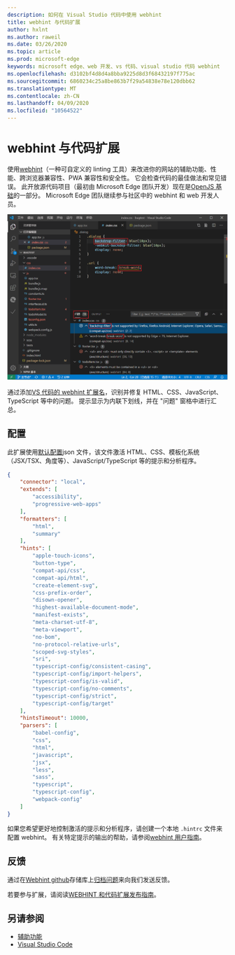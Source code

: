 ```yaml
---
description: 如何在 Visual Studio 代码中使用 webhint
title: webhint 与代码扩展
author: hxlnt
ms.author: raweil
ms.date: 03/26/2020
ms.topic: article
ms.prod: microsoft-edge
keywords: microsoft edge、web 开发、vs 代码、visual studio 代码 webhint
ms.openlocfilehash: d3102bf4d8d4a8bba9225d8d3f68432197f775ac
ms.sourcegitcommit: 6860234c25a8be863b7f29a54838e78e120dbb62
ms.translationtype: MT
ms.contentlocale: zh-CN
ms.lasthandoff: 04/09/2020
ms.locfileid: "10564522"
---
```

# webhint 与代码扩展

使用[webhint](https://webhint.io)（一种可自定义的 linting 工具）来改进你的网站的辅助功能、性能、跨浏览器兼容性、PWA 兼容性和安全性。 它会检查代码的最佳做法和常见错误。 此开放源代码项目（最初由 Microsoft Edge 团队开发）现在是[OpenJS 基础](https://openjsf.org/)的一部分。 Microsoft Edge 团队继续参与社区中的 webhint 和 web 开发人员。

![Webhint 与代码扩展的屏幕截图](./media/webhint-extension.png)

通过添加[VS 代码的 webhint 扩展名](https://marketplace.visualstudio.com/items?itemName=webhint.vscode-webhint)，识别并修复 HTML、CSS、JavaScript、TypeScript 等中的问题。 提示显示为内联下划线，并在 "问题" 窗格中进行汇总。

## 配置

此扩展使用[默认配置](https://github.com/webhintio/hint/blob/master/packages/configuration-development/index.json)json 文件，该文件激活 HTML、CSS、模板化系统（JSX/TSX、角度等）、JavaScript/TypeScript 等的提示和分析程序。

```json
{
    "connector": "local",
    "extends": [
        "accessibility",
        "progressive-web-apps"
    ],
    "formatters": [
        "html",
        "summary"
    ],
    "hints": [
        "apple-touch-icons",
        "button-type",
        "compat-api/css",
        "compat-api/html",
        "create-element-svg",
        "css-prefix-order",
        "disown-opener",
        "highest-available-document-mode",
        "manifest-exists",
        "meta-charset-utf-8",
        "meta-viewport",
        "no-bom",
        "no-protocol-relative-urls",
        "scoped-svg-styles",
        "sri",
        "typescript-config/consistent-casing",
        "typescript-config/import-helpers",
        "typescript-config/is-valid",
        "typescript-config/no-comments",
        "typescript-config/strict",
        "typescript-config/target"
    ],
    "hintsTimeout": 10000,
    "parsers": [
        "babel-config",
        "css",
        "html",
        "javascript",
        "jsx",
        "less",
        "sass",
        "typescript",
        "typescript-config",
        "webpack-config"
    ]
}
```

如果您希望更好地控制激活的提示和分析程序，请创建一个本地 `.hintrc` 文件来配置 webhint。 有关特定提示的输出的帮助，请参阅[webhint 用户指南](https://webhint.io/docs/user-guide/configuring-webhint/summary/)。

## 反馈

通过在[Webhint github](https://github.com/webhintio/hint)存储库上[归档问题](https://github.com/webhintio/hint/issues/new)来向我们发送反馈。 

若要参与扩展，请阅读[WEBHINT 和代码扩展发布指南](https://github.com/webhintio/hint/blob/master/packages/extension-vscode/CONTRIBUTING.md)。

## 另请参阅
  - [辅助功能](/microsoft-edge/accessibility)
  - [Visual Studio Code](/microsoft-edge/visual-studio-code/)
